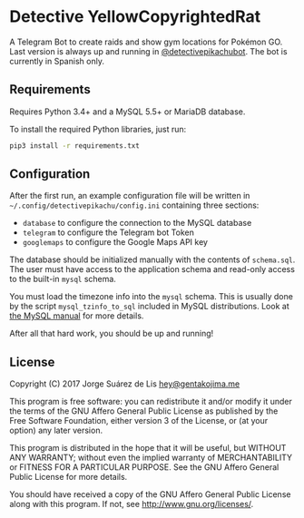 # Detective YellowCopyrightedRat

A Telegram Bot to create raids and show gym locations for Pokémon GO. Last version is always up and running in [@detectivepikachubot](https://t.me/detectivepikachubot). The bot is currently in Spanish only.

## Requirements

Requires Python 3.4+ and a MySQL 5.5+ or MariaDB database.

To install the required Python libraries, just run:

```bash
pip3 install -r requirements.txt
```

## Configuration

After the first run, an example configuration file will be written in `~/.config/detectivepikachu/config.ini` containing three sections:

* `database` to configure the connection to the MySQL database
* `telegram` to configure the Telegram bot Token
* `googlemaps` to configure the Google Maps API key

The database should be initialized manually with the contents of `schema.sql`. The user must have access to the application schema and read-only access to the built-in `mysql` schema.

You must load the timezone info into the `mysql` schema. This is usually done by the script `mysql_tzinfo_to_sql` included in MySQL distributions. Look at [the MySQL manual](https://dev.mysql.com/doc/refman/5.5/en/mysql-tzinfo-to-sql.html) for more details.

After all that hard work, you should be up and running!

## License

Copyright (C) 2017 Jorge Suárez de Lis <hey@gentakojima.me>

This program is free software: you can redistribute it and/or modify it under the terms of the GNU Affero General Public License as published by the Free Software Foundation, either version 3 of the License, or (at your option) any later version.

This program is distributed in the hope that it will be useful, but WITHOUT ANY WARRANTY; without even the implied warranty of MERCHANTABILITY or FITNESS FOR A PARTICULAR PURPOSE. See the GNU Affero General Public License for more details.

You should have received a copy of the GNU Affero General Public License along with this program. If not, see <http://www.gnu.org/licenses/>.

